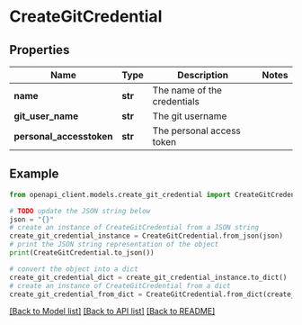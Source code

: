 # CreateGitCredential


## Properties

Name | Type | Description | Notes
------------ | ------------- | ------------- | -------------
**name** | **str** | The name of the credentials | 
**git_user_name** | **str** | The git username | 
**personal_accesstoken** | **str** | The personal access token | 

## Example

```python
from openapi_client.models.create_git_credential import CreateGitCredential

# TODO update the JSON string below
json = "{}"
# create an instance of CreateGitCredential from a JSON string
create_git_credential_instance = CreateGitCredential.from_json(json)
# print the JSON string representation of the object
print(CreateGitCredential.to_json())

# convert the object into a dict
create_git_credential_dict = create_git_credential_instance.to_dict()
# create an instance of CreateGitCredential from a dict
create_git_credential_from_dict = CreateGitCredential.from_dict(create_git_credential_dict)
```
[[Back to Model list]](../README.md#documentation-for-models) [[Back to API list]](../README.md#documentation-for-api-endpoints) [[Back to README]](../README.md)


